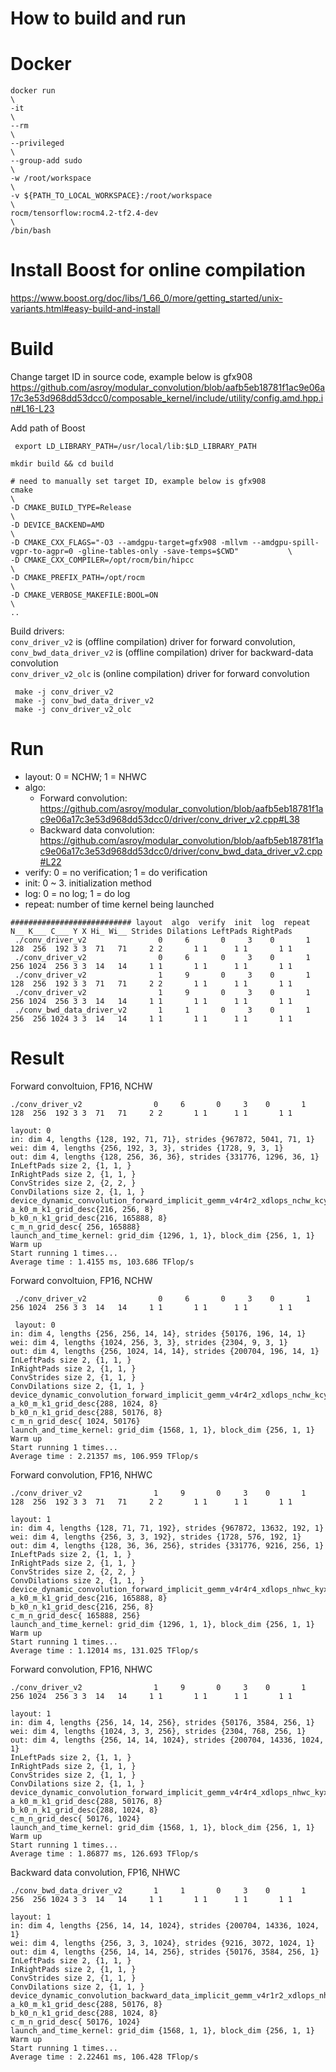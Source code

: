 # How to build and run

# Docker
```
docker run                                                                   \
-it                                                                          \
--rm                                                                         \
--privileged                                                                 \
--group-add sudo                                                             \
-w /root/workspace                                                           \
-v ${PATH_TO_LOCAL_WORKSPACE}:/root/workspace                                \
rocm/tensorflow:rocm4.2-tf2.4-dev                                            \
/bin/bash
```

# Install Boost for online compilation
https://www.boost.org/doc/libs/1_66_0/more/getting_started/unix-variants.html#easy-build-and-install


# Build
Change target ID in source code, example below is gfx908
https://github.com/asroy/modular_convolution/blob/aafb5eb18781f1ac9e06a17c3e53d968dd53dcc0/composable_kernel/include/utility/config.amd.hpp.in#L16-L23

Add path of Boost
```
 export LD_LIBRARY_PATH=/usr/local/lib:$LD_LIBRARY_PATH
```

```
mkdir build && cd build

# need to manually set target ID, example below is gfx908
cmake                                                                                                                              \
-D CMAKE_BUILD_TYPE=Release                                                                                                        \
-D DEVICE_BACKEND=AMD                                                                                                              \
-D CMAKE_CXX_FLAGS="-O3 --amdgpu-target=gfx908 -mllvm --amdgpu-spill-vgpr-to-agpr=0 -gline-tables-only -save-temps=$CWD"           \
-D CMAKE_CXX_COMPILER=/opt/rocm/bin/hipcc                                                                                          \
-D CMAKE_PREFIX_PATH=/opt/rocm                                                                                                     \
-D CMAKE_VERBOSE_MAKEFILE:BOOL=ON                                                                                                  \
..
```

Build drivers:   \
``conv_driver_v2`` is (offline compilation) driver for forward convolution,  \
``conv_bwd_data_driver_v2`` is (offline compilation) driver for backward-data convolution  \
``conv_driver_v2_olc`` is (online compilation) driver for forward convolution
```
 make -j conv_driver_v2
 make -j conv_bwd_data_driver_v2
 make -j conv_driver_v2_olc
```

# Run
* layout: 0 = NCHW; 1 = NHWC
* algo:
   * Forward convolution: https://github.com/asroy/modular_convolution/blob/aafb5eb18781f1ac9e06a17c3e53d968dd53dcc0/driver/conv_driver_v2.cpp#L38
   * Backward data convolution: https://github.com/asroy/modular_convolution/blob/aafb5eb18781f1ac9e06a17c3e53d968dd53dcc0/driver/conv_bwd_data_driver_v2.cpp#L22
* verify: 0 = no verification; 1 = do verification
* init: 0 ~ 3. initialization method
* log: 0 = no log; 1 = do log
* repeat: number of time kernel being launched
```
########################### layout  algo  verify  init  log  repeat  N__ K___ C___ Y X Hi_ Wi__ Strides Dilations LeftPads RightPads
 ./conv_driver_v2                0     6       0     3    0       1  128  256  192 3 3  71   71     2 2       1 1      1 1       1 1
 ./conv_driver_v2                0     6       0     3    0       1  256 1024  256 3 3  14   14     1 1       1 1      1 1       1 1
 ./conv_driver_v2                1     9       0     3    0       1  128  256  192 3 3  71   71     2 2       1 1      1 1       1 1
 ./conv_driver_v2                1     9       0     3    0       1  256 1024  256 3 3  14   14     1 1       1 1      1 1       1 1
 ./conv_bwd_data_driver_v2       1     1       0     3    0       1  256  256 1024 3 3  14   14     1 1       1 1      1 1       1 1
```

# Result
Forward convoltuion, FP16, NCHW
```
./conv_driver_v2                0     6       0     3    0       1  128  256  192 3 3  71   71     2 2       1 1      1 1       1 1

layout: 0
in: dim 4, lengths {128, 192, 71, 71}, strides {967872, 5041, 71, 1}
wei: dim 4, lengths {256, 192, 3, 3}, strides {1728, 9, 3, 1}
out: dim 4, lengths {128, 256, 36, 36}, strides {331776, 1296, 36, 1}
InLeftPads size 2, {1, 1, }
InRightPads size 2, {1, 1, }
ConvStrides size 2, {2, 2, }
ConvDilations size 2, {1, 1, }
device_dynamic_convolution_forward_implicit_gemm_v4r4r2_xdlops_nchw_kcyx_nkhw
a_k0_m_k1_grid_desc{216, 256, 8}
b_k0_n_k1_grid_desc{216, 165888, 8}
c_m_n_grid_desc{ 256, 165888}
launch_and_time_kernel: grid_dim {1296, 1, 1}, block_dim {256, 1, 1}
Warm up
Start running 1 times...
Average time : 1.4155 ms, 103.686 TFlop/s
```

Forward convoltuion, FP16, NCHW
```
 ./conv_driver_v2                0     6       0     3    0       1  256 1024  256 3 3  14   14     1 1       1 1      1 1       1 1
 
 layout: 0
in: dim 4, lengths {256, 256, 14, 14}, strides {50176, 196, 14, 1}
wei: dim 4, lengths {1024, 256, 3, 3}, strides {2304, 9, 3, 1}
out: dim 4, lengths {256, 1024, 14, 14}, strides {200704, 196, 14, 1}
InLeftPads size 2, {1, 1, }
InRightPads size 2, {1, 1, }
ConvStrides size 2, {1, 1, }
ConvDilations size 2, {1, 1, }
device_dynamic_convolution_forward_implicit_gemm_v4r4r2_xdlops_nchw_kcyx_nkhw
a_k0_m_k1_grid_desc{288, 1024, 8}
b_k0_n_k1_grid_desc{288, 50176, 8}
c_m_n_grid_desc{ 1024, 50176}
launch_and_time_kernel: grid_dim {1568, 1, 1}, block_dim {256, 1, 1}
Warm up
Start running 1 times...
Average time : 2.21357 ms, 106.959 TFlop/s
 ```
 
 Forward convolution, FP16, NHWC
 ```
 ./conv_driver_v2                1     9       0     3    0       1  128  256  192 3 3  71   71     2 2       1 1      1 1       1 1
 
 layout: 1
in: dim 4, lengths {128, 71, 71, 192}, strides {967872, 13632, 192, 1}
wei: dim 4, lengths {256, 3, 3, 192}, strides {1728, 576, 192, 1}
out: dim 4, lengths {128, 36, 36, 256}, strides {331776, 9216, 256, 1}
InLeftPads size 2, {1, 1, }
InRightPads size 2, {1, 1, }
ConvStrides size 2, {2, 2, }
ConvDilations size 2, {1, 1, }
device_dynamic_convolution_forward_implicit_gemm_v4r4r4_xdlops_nhwc_kyxc_nhwk
a_k0_m_k1_grid_desc{216, 165888, 8}
b_k0_n_k1_grid_desc{216, 256, 8}
c_m_n_grid_desc{ 165888, 256}
launch_and_time_kernel: grid_dim {1296, 1, 1}, block_dim {256, 1, 1}
Warm up
Start running 1 times...
Average time : 1.12014 ms, 131.025 TFlop/s
 ```
 
 Forward convolution, FP16, NHWC
 ```
 ./conv_driver_v2                1     9       0     3    0       1  256 1024  256 3 3  14   14     1 1       1 1      1 1       1 1
 
 layout: 1
in: dim 4, lengths {256, 14, 14, 256}, strides {50176, 3584, 256, 1}
wei: dim 4, lengths {1024, 3, 3, 256}, strides {2304, 768, 256, 1}
out: dim 4, lengths {256, 14, 14, 1024}, strides {200704, 14336, 1024, 1}
InLeftPads size 2, {1, 1, }
InRightPads size 2, {1, 1, }
ConvStrides size 2, {1, 1, }
ConvDilations size 2, {1, 1, }
device_dynamic_convolution_forward_implicit_gemm_v4r4r4_xdlops_nhwc_kyxc_nhwk
a_k0_m_k1_grid_desc{288, 50176, 8}
b_k0_n_k1_grid_desc{288, 1024, 8}
c_m_n_grid_desc{ 50176, 1024}
launch_and_time_kernel: grid_dim {1568, 1, 1}, block_dim {256, 1, 1}
Warm up
Start running 1 times...
Average time : 1.86877 ms, 126.693 TFlop/s
 ```
 
 Backward data convolution, FP16, NHWC
 ```
 ./conv_bwd_data_driver_v2       1     1       0     3    0       1  256  256 1024 3 3  14   14     1 1       1 1      1 1       1 1
 
 layout: 1
in: dim 4, lengths {256, 14, 14, 1024}, strides {200704, 14336, 1024, 1}
wei: dim 4, lengths {256, 3, 3, 1024}, strides {9216, 3072, 1024, 1}
out: dim 4, lengths {256, 14, 14, 256}, strides {50176, 3584, 256, 1}
InLeftPads size 2, {1, 1, }
InRightPads size 2, {1, 1, }
ConvStrides size 2, {1, 1, }
ConvDilations size 2, {1, 1, }
device_dynamic_convolution_backward_data_implicit_gemm_v4r1r2_xdlops_nhwc_kyxc_nhwk
a_k0_m_k1_grid_desc{288, 50176, 8}
b_k0_n_k1_grid_desc{288, 1024, 8}
c_m_n_grid_desc{ 50176, 1024}
launch_and_time_kernel: grid_dim {1568, 1, 1}, block_dim {256, 1, 1}
Warm up
Start running 1 times...
Average time : 2.22461 ms, 106.428 TFlop/s
```
